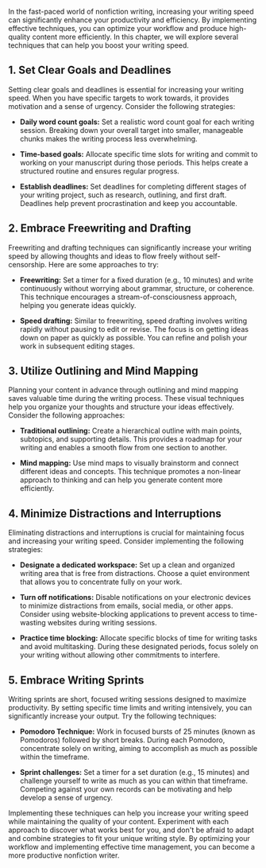 
In the fast-paced world of nonfiction writing, increasing your writing speed can significantly enhance your productivity and efficiency. By implementing effective techniques, you can optimize your workflow and produce high-quality content more efficiently. In this chapter, we will explore several techniques that can help you boost your writing speed.

**1. Set Clear Goals and Deadlines**
------------------------------------

Setting clear goals and deadlines is essential for increasing your writing speed. When you have specific targets to work towards, it provides motivation and a sense of urgency. Consider the following strategies:

* **Daily word count goals:** Set a realistic word count goal for each writing session. Breaking down your overall target into smaller, manageable chunks makes the writing process less overwhelming.

* **Time-based goals:** Allocate specific time slots for writing and commit to working on your manuscript during those periods. This helps create a structured routine and ensures regular progress.

* **Establish deadlines:** Set deadlines for completing different stages of your writing project, such as research, outlining, and first draft. Deadlines help prevent procrastination and keep you accountable.

**2. Embrace Freewriting and Drafting**
---------------------------------------

Freewriting and drafting techniques can significantly increase your writing speed by allowing thoughts and ideas to flow freely without self-censorship. Here are some approaches to try:

* **Freewriting:** Set a timer for a fixed duration (e.g., 10 minutes) and write continuously without worrying about grammar, structure, or coherence. This technique encourages a stream-of-consciousness approach, helping you generate ideas quickly.

* **Speed drafting:** Similar to freewriting, speed drafting involves writing rapidly without pausing to edit or revise. The focus is on getting ideas down on paper as quickly as possible. You can refine and polish your work in subsequent editing stages.

**3. Utilize Outlining and Mind Mapping**
-----------------------------------------

Planning your content in advance through outlining and mind mapping saves valuable time during the writing process. These visual techniques help you organize your thoughts and structure your ideas effectively. Consider the following approaches:

* **Traditional outlining:** Create a hierarchical outline with main points, subtopics, and supporting details. This provides a roadmap for your writing and enables a smooth flow from one section to another.

* **Mind mapping:** Use mind maps to visually brainstorm and connect different ideas and concepts. This technique promotes a non-linear approach to thinking and can help you generate content more efficiently.

**4. Minimize Distractions and Interruptions**
----------------------------------------------

Eliminating distractions and interruptions is crucial for maintaining focus and increasing your writing speed. Consider implementing the following strategies:

* **Designate a dedicated workspace:** Set up a clean and organized writing area that is free from distractions. Choose a quiet environment that allows you to concentrate fully on your work.

* **Turn off notifications:** Disable notifications on your electronic devices to minimize distractions from emails, social media, or other apps. Consider using website-blocking applications to prevent access to time-wasting websites during writing sessions.

* **Practice time blocking:** Allocate specific blocks of time for writing tasks and avoid multitasking. During these designated periods, focus solely on your writing without allowing other commitments to interfere.

**5. Embrace Writing Sprints**
------------------------------

Writing sprints are short, focused writing sessions designed to maximize productivity. By setting specific time limits and writing intensively, you can significantly increase your output. Try the following techniques:

* **Pomodoro Technique:** Work in focused bursts of 25 minutes (known as Pomodoros) followed by short breaks. During each Pomodoro, concentrate solely on writing, aiming to accomplish as much as possible within the timeframe.

* **Sprint challenges:** Set a timer for a set duration (e.g., 15 minutes) and challenge yourself to write as much as you can within that timeframe. Competing against your own records can be motivating and help develop a sense of urgency.

Implementing these techniques can help you increase your writing speed while maintaining the quality of your content. Experiment with each approach to discover what works best for you, and don't be afraid to adapt and combine strategies to fit your unique writing style. By optimizing your workflow and implementing effective time management, you can become a more productive nonfiction writer.
